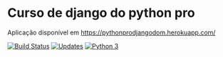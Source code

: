 # Curso de django do python pro
Aplicação disponível em https://pythonprodjangodom.herokuapp.com/

[![Build Status](https://travis-ci.org/diegomaranhao/curso-django.svg?branch=master)](https://travis-ci.org/diegomaranhao/curso-django)
[![Updates](https://pyup.io/repos/github/diegomaranhao/curso-django/shield.svg)](https://pyup.io/repos/github/diegomaranhao/curso-django/)
[![Python 3](https://pyup.io/repos/github/diegomaranhao/curso-django/python-3-shield.svg)](https://pyup.io/repos/github/diegomaranhao/curso-django/)
